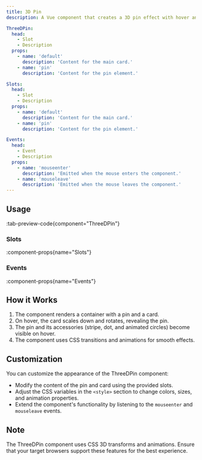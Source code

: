 ```yaml
---
title: 3D Pin
description: A Vue component that creates a 3D pin effect with hover animations.

ThreeDPin:
  head:
    - Slot
    - Description
  props:
    - name: 'default'
      description: 'Content for the main card.'
    - name: 'pin'
      description: 'Content for the pin element.'

Slots:
  head:
    - Slot
    - Description
  props:
    - name: 'default'
      description: 'Content for the main card.'
    - name: 'pin'
      description: 'Content for the pin element.'

Events:
  head:
    - Event
    - Description
  props:
    - name: 'mouseenter'
      description: 'Emitted when the mouse enters the component.'
    - name: 'mouseleave'
      description: 'Emitted when the mouse leaves the component.'
---
```


## Usage

:tab-preview-code{component="ThreeDPin"}

### Slots

:component-props{name="Slots"}

### Events

:component-props{name="Events"}

## How it Works

1. The component renders a container with a pin and a card.
2. On hover, the card scales down and rotates, revealing the pin.
3. The pin and its accessories (stripe, dot, and animated circles) become visible on hover.
4. The component uses CSS transitions and animations for smooth effects.

## Customization

You can customize the appearance of the ThreeDPin component:

- Modify the content of the pin and card using the provided slots.
- Adjust the CSS variables in the `<style>` section to change colors, sizes, and animation properties.
- Extend the component's functionality by listening to the `mouseenter` and `mouseleave` events.

## Note

The ThreeDPin component uses CSS 3D transforms and animations. Ensure that your target browsers support these features for the best experience.
